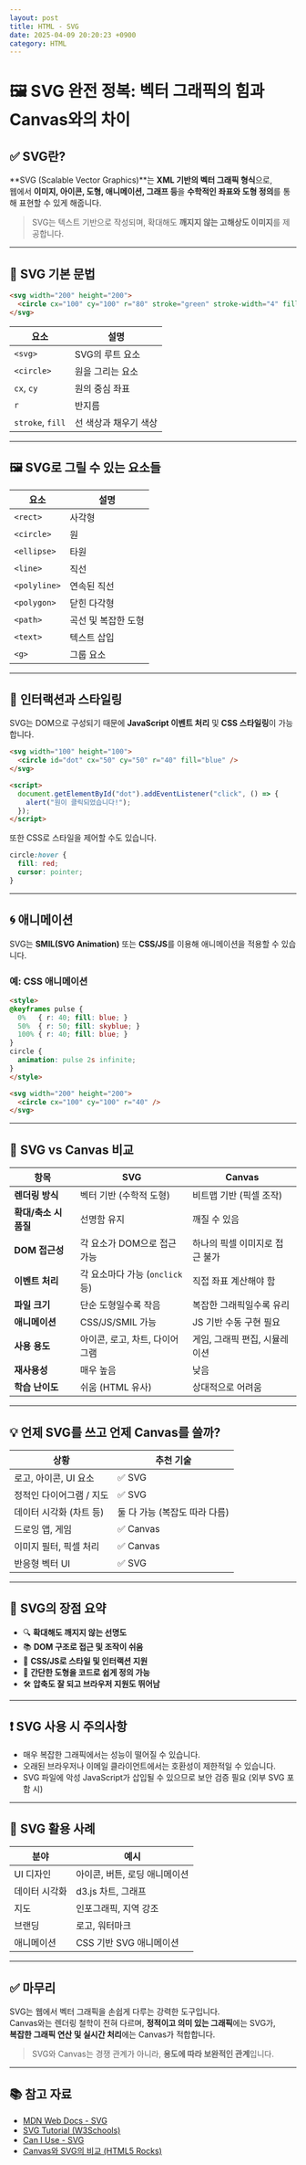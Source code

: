 ```yaml
---
layout: post
title: HTML - SVG
date: 2025-04-09 20:20:23 +0900
category: HTML
---
```

# 🖼️ SVG 완전 정복: 벡터 그래픽의 힘과 Canvas와의 차이

## ✅ SVG란?

**SVG (Scalable Vector Graphics)**는 **XML 기반의 벡터 그래픽 형식**으로,  
웹에서 **이미지, 아이콘, 도형, 애니메이션, 그래프 등**을 **수학적인 좌표와 도형 정의**를 통해 표현할 수 있게 해줍니다.

> SVG는 텍스트 기반으로 작성되며, 확대해도 **깨지지 않는 고해상도 이미지**를 제공합니다.

---

## 🧱 SVG 기본 문법

```html
<svg width="200" height="200">
  <circle cx="100" cy="100" r="80" stroke="green" stroke-width="4" fill="yellow" />
</svg>
```

| 요소 | 설명 |
|------|------|
| `<svg>` | SVG의 루트 요소 |
| `<circle>` | 원을 그리는 요소 |
| `cx`, `cy` | 원의 중심 좌표 |
| `r` | 반지름 |
| `stroke`, `fill` | 선 색상과 채우기 색상 |

---

## 🖼 SVG로 그릴 수 있는 요소들

| 요소 | 설명 |
|------|------|
| `<rect>` | 사각형 |
| `<circle>` | 원 |
| `<ellipse>` | 타원 |
| `<line>` | 직선 |
| `<polyline>` | 연속된 직선 |
| `<polygon>` | 닫힌 다각형 |
| `<path>` | 곡선 및 복잡한 도형 |
| `<text>` | 텍스트 삽입 |
| `<g>` | 그룹 요소 |

---

## 🔄 인터랙션과 스타일링

SVG는 DOM으로 구성되기 때문에 **JavaScript 이벤트 처리** 및 **CSS 스타일링**이 가능합니다.

```html
<svg width="100" height="100">
  <circle id="dot" cx="50" cy="50" r="40" fill="blue" />
</svg>

<script>
  document.getElementById("dot").addEventListener("click", () => {
    alert("원이 클릭되었습니다!");
  });
</script>
```

또한 CSS로 스타일을 제어할 수도 있습니다.

```css
circle:hover {
  fill: red;
  cursor: pointer;
}
```

---

## 🌀 애니메이션

SVG는 **SMIL(SVG Animation)** 또는 **CSS/JS**를 이용해 애니메이션을 적용할 수 있습니다.

### 예: CSS 애니메이션

```html
<style>
@keyframes pulse {
  0%   { r: 40; fill: blue; }
  50%  { r: 50; fill: skyblue; }
  100% { r: 40; fill: blue; }
}
circle {
  animation: pulse 2s infinite;
}
</style>

<svg width="200" height="200">
  <circle cx="100" cy="100" r="40" />
</svg>
```

---

## 📐 SVG vs Canvas 비교

| 항목 | SVG | Canvas |
|------|-----|--------|
| **렌더링 방식** | 벡터 기반 (수학적 도형) | 비트맵 기반 (픽셀 조작) |
| **확대/축소 시 품질** | 선명함 유지 | 깨질 수 있음 |
| **DOM 접근성** | 각 요소가 DOM으로 접근 가능 | 하나의 픽셀 이미지로 접근 불가 |
| **이벤트 처리** | 각 요소마다 가능 (`onclick` 등) | 직접 좌표 계산해야 함 |
| **파일 크기** | 단순 도형일수록 작음 | 복잡한 그래픽일수록 유리 |
| **애니메이션** | CSS/JS/SMIL 가능 | JS 기반 수동 구현 필요 |
| **사용 용도** | 아이콘, 로고, 차트, 다이어그램 | 게임, 그래픽 편집, 시뮬레이션 |
| **재사용성** | 매우 높음 | 낮음 |
| **학습 난이도** | 쉬움 (HTML 유사) | 상대적으로 어려움 |

---

## 💡 언제 SVG를 쓰고 언제 Canvas를 쓸까?

| 상황 | 추천 기술 |
|------|-----------|
| 로고, 아이콘, UI 요소 | ✅ SVG |
| 정적인 다이어그램 / 지도 | ✅ SVG |
| 데이터 시각화 (차트 등) | 둘 다 가능 (복잡도 따라 다름) |
| 드로잉 앱, 게임 | ✅ Canvas |
| 이미지 필터, 픽셀 처리 | ✅ Canvas |
| 반응형 벡터 UI | ✅ SVG |

---

## 📌 SVG의 장점 요약

- 🔍 **확대해도 깨지지 않는 선명도**
- 📚 **DOM 구조로 접근 및 조작이 쉬움**
- 🎨 **CSS/JS로 스타일 및 인터랙션 지원**
- 📐 **간단한 도형을 코드로 쉽게 정의 가능**
- 🛠 **압축도 잘 되고 브라우저 지원도 뛰어남**

---

## ❗ SVG 사용 시 주의사항

- 매우 복잡한 그래픽에서는 성능이 떨어질 수 있습니다.
- 오래된 브라우저나 이메일 클라이언트에서는 호환성이 제한적일 수 있습니다.
- SVG 파일에 악성 JavaScript가 삽입될 수 있으므로 보안 검증 필요 (외부 SVG 포함 시)

---

## 🧰 SVG 활용 사례

| 분야 | 예시 |
|------|------|
| UI 디자인 | 아이콘, 버튼, 로딩 애니메이션 |
| 데이터 시각화 | d3.js 차트, 그래프 |
| 지도 | 인포그래픽, 지역 강조 |
| 브랜딩 | 로고, 워터마크 |
| 애니메이션 | CSS 기반 SVG 애니메이션

---

## ✅ 마무리

SVG는 웹에서 벡터 그래픽을 손쉽게 다루는 강력한 도구입니다.  
Canvas와는 렌더링 철학이 전혀 다르며, **정적이고 의미 있는 그래픽**에는 SVG가,  
**복잡한 그래픽 연산 및 실시간 처리**에는 Canvas가 적합합니다.

> SVG와 Canvas는 경쟁 관계가 아니라, **용도에 따라 보완적인 관계**입니다.

---

## 📚 참고 자료

- [MDN Web Docs - SVG](https://developer.mozilla.org/ko/docs/Web/SVG)
- [SVG Tutorial (W3Schools)](https://www.w3schools.com/graphics/svg_intro.asp)
- [Can I Use - SVG](https://caniuse.com/?search=svg)
- [Canvas와 SVG의 비교 (HTML5 Rocks)](https://www.html5rocks.com/en/tutorials/2d/intro/)
